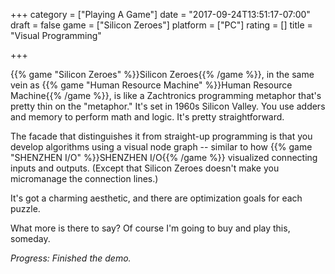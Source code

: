 +++
category = ["Playing A Game"]
date = "2017-09-24T13:51:17-07:00"
draft = false
game = ["Silicon Zeroes"]
platform = ["PC"]
rating = []
title = "Visual Programming"

+++

{{% game "Silicon Zeroes" %}}Silicon Zeroes{{% /game %}}, in the same vein as {{% game "Human Resource Machine" %}}Human Resource Machine{{% /game %}}, is like a Zachtronics programming metaphor that's pretty thin on the "metaphor."  It's set in 1960s Silicon Valley.  You use adders and memory to perform math and logic.  It's pretty straightforward.

The facade that distinguishes it from straight-up programming is that you develop algorithms using a visual node graph -- similar to how {{% game "SHENZHEN I/O" %}}SHENZHEN I/O{{% /game %}} visualized connecting inputs and outputs.  (Except that Silicon Zeroes doesn't make you micromanage the connection lines.)

It's got a charming aesthetic, and there are optimization goals for each puzzle.

What more is there to say?  Of course I'm going to buy and play this, someday.

<i>Progress: Finished the demo.</i>
